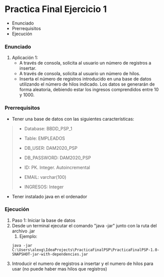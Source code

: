# Practica Final Ejercicio 1
- Enunciado
- Prerrequisitos
- Ejecución
### Enunciado
1. Aplicación 1:
    - A través de consola, solicita al usuario un número de registros a insertar.
    - A través de consola, solicita al usuario un número de hilos.
    - Inserta el número de registros introducido en una base de datos utilizando el número de hilos indicado. Los datos se generarán de forma aleatoria, debiendo estar los ingresos comprendidos entre 10 y 1000.
### Prerrequisitos
- Tener una base de datos con las siguientes características:
> - Database: BBDD_PSP_1
>
> - Table: EMPLEADOS
>
> - DB_USER: DAM2020_PSP
>
> - DB_PASSWORD: DAM2020_PSP
>
> - ID: PK. Integer. Autoincremental
>
> - EMAIL: varchar(100)
>
> - INGRESOS: Integer

- Tener instalado java en el ordenador

### Ejecución
1. Paso 1: Iniciar la base de datos
2. Desde un terminal ejecutar el comando "java -jar" junto con la ruta del archivo .jar
    1. Ejemplo:
    ```
    java -jar C:\Users\alexg\IdeaProjects\PracticaFinalPSP\PracticaFinalPSP-1.0-SNAPSHOT-jar-with-dependencies.jar
    ```
3. Introducir el numero de registros a insertar y el numero de hilos para usar (no puede haber mas hilos que registros)